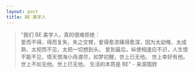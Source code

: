 ```yaml
---
layout: post
title: BE 美学人
---
```


> "我们 BE 美学人，真的很难拒绝：  
> 爱而不得，得而复失，失之交臂，爱得愈浓痛得愈深，因为太幼稚、太成熟、太视而不见，太把一切想到头。
> 爱到最后，纵使相逢应不识，人生恨不能不见，情天恨海小舟渡尽，如梦初醒，世上已无他。
> 世上幸好有他。世上不如无他。世上已无他。
> 生活的本质是 BE" - 来源围脖 
